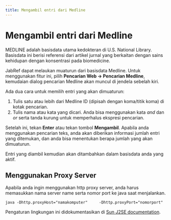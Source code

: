 ```yaml
---
title: Mengambil entri dari Medline
---
```


# Mengambil entri dari Medline

MEDLINE adalah basisdata utama kedokteran di U.S. National Library. Basisdata ini berisi referensi dari artikel jurnal yang berkaitan dengan sains kehidupan dengan konsentrasi pada biomedicine.

JabRef dapat melaukan muaturun dari basisdata Medline. Untuk menggunakan fitur ini, pilih **Pencarian Web -&gt; Pencarian Medline**, kemudaian dialog pencarian Medline akan muncul di jendela sebelah kiri.

Ada dua cara untuk memilih entri yang akan dimuaturun:

1.  Tulis satu atau lebih dari Medline ID (dipisah dengan koma/titik koma) di kotak pencarian.
2.  Tulis nama atau kata yang dicari. Anda bisa menggunakan kata *and* dan *or* serta tanda kurung untuk memperhalus ekspresi pencarian.

Setelah ini, tekan **Enter** atau tekan tombol **Mengambil**. Apabila anda menggunakan pencarian teks, anda akan diberikan informasi jumlah entri yang ditemukan, dan anda bisa menentukan berapa jumlah yang akan dimuaturun.

Entri yang diambil kemudian akan ditambahkan dalam basisdata anda yang aktif.

## Menggunakan Proxy Server

Apabila anda ingin menggunakan http proxy server, anda harus memasukkan nama server name serta nomor port ke java saat menjalankan.

`java -Dhttp.proxyHost="namakomputer"     -Dhttp.proxyPort="nomorport"`

Pengaturan lingkungan ini didokumentasikan di [Sun J2SE documentation](http://docs.oracle.com/javase/1.4.2/docs/guide/net/properties).
